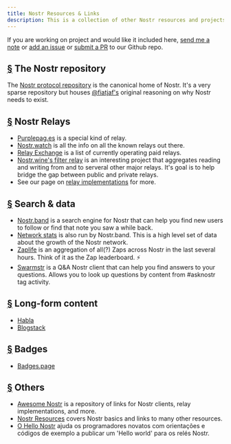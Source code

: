 ```yaml
---
title: Nostr Resources & Links
description: This is a collection of other Nostr resources and projects that we've come across.
---
```


If you are working on project and would like it included here, [send me a note](https://snort.social/p/npub1zuuajd7u3sx8xu92yav9jwxpr839cs0kc3q6t56vd5u9q033xmhsk6c2uc) or [add an issue](https://github.com/erskingardner/nostr-how/issues) or [submit a PR](https://github.com/erskingardner/nostr-how/pulls) to our Github repo.

## [§](#nostr-repo) The Nostr repository

The [Nostr protocol repository](https://github.com/nostr-protocol/nostr) is the canonical home of Nostr. It's a very sparse repository but houses [@fiatjaf's](https://github.com/fiatjaf) original reasoning on why Nostr needs to exist.

## [§](#nostr-relays) Nostr Relays

-   [Purplepag.es](https://purplepag.es/what) is a special kind of relay.
-   [Nostr.watch](https://nostr.watch/relays/find) is all the info on all the known relays out there.
-   [Relay Exchange](https://relay.exchange/) is a list of currently operating paid relays.
-   [Nostr.wine's filter relay](https://nostr-wine.github.io/filter-relay/) is an interesting project that aggregates reading and writing from and to serveral other major relays. It's goal is to help bridge the gap between public and private relays.
-   See our page on [relay implementations](/en/relay-implementations) for more.

## [§](#search-data) Search & data

-   [Nostr.band](https://nostr.band) is a search engine for Nostr that can help you find new users to follow or find that note you saw a while back.
-   [Network stats](https://stats.nostr.band) is also run by Nostr.band. This is a high level set of data about the growth of the Nostr network.
-   [Zaplife](https://zaplife.lol) is an aggregation of all(?) Zaps across Nostr in the last several hours. Think of it as the Zap leaderboard. ⚡
-   [Swarmstr](https://swarmstr.com) is a Q&A Nostr client that can help you find answers to your questions. Allows you to look up questions by content from #asknostr tag activity.

## [§](#long-form-content) Long-form content

-   [Habla](https://habla.news)
-   [Blogstack](https://blogstack.io/)

## [§](#badges) Badges

-   [Badges.page](https://badges.page/)

## [§](#others) Others

-   [Awesome Nostr](https://www.nostr.net) is a repository of links for Nostr clients, relay implementations, and more.
-   [Nostr Resources](https://nostr-resources.com) covers Nostr basics and links to many other resources.
-   [O Hello Nostr](https://hellonostr.dev/) ajuda os programadores novatos com orientações e códigos de exemplo a publicar um 'Hello world' para os relés Nostr.
